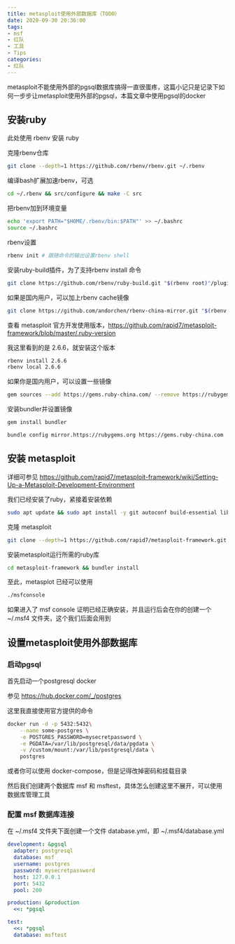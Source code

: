 ```yaml
---
title: metasploit使用外部数据库（TODO）
date: 2020-09-30 20:36:00
tags:
- msf
- 红队
- 工具
- Tips
categories:
- 红队
---
```


metasploit不能使用外部的pgsql数据库搞得一直很蛋疼，这篇小记只是记录下如何一步步让metasploit使用外部的pgsql，本篇文章中使用pgsql的docker

<!--more-->


## 安装ruby

此处使用 rbenv 安装 ruby

克隆rbenv仓库
```bash
git clone --depth=1 https://github.com/rbenv/rbenv.git ~/.rbenv
```

编译bash扩展加速rbenv，可选

```bash
cd ~/.rbenv && src/configure && make -C src
```

把rbenv加到环境变量

```bash
echo 'export PATH="$HOME/.rbenv/bin:$PATH"' >> ~/.bashrc
source ~/.bashrc
```

rbenv设置

```bash
rbenv init # 跟随命令的输出设置rbenv shell
```

安装ruby-build插件，为了支持rbenv install 命令

```bash
git clone https://github.com/rbenv/ruby-build.git "$(rbenv root)"/plugins/ruby-build
```

如果是国内用户，可以加上rbenv cache镜像

```bash
git clone https://github.com/andorchen/rbenv-china-mirror.git "$(rbenv root)"/plugins/rbenv-china-mirror
```

查看 metasploit 官方开发使用版本，https://github.com/rapid7/metasploit-framework/blob/master/.ruby-version

我这里看到的是 2.6.6，就安装这个版本

```bash
rbenv install 2.6.6
rbenv local 2.6.6
```

如果你是国内用户，可以设置一些镜像


```bash
gem sources --add https://gems.ruby-china.com/ --remove https://rubygems.org/
```

安装bundler并设置镜像

```bash
gem install bundler

bundle config mirror.https://rubygems.org https://gems.ruby-china.com
```

## 安装 metasploit

详细可参见 https://github.com/rapid7/metasploit-framework/wiki/Setting-Up-a-Metasploit-Development-Environment

我们已经安装了ruby，紧接着安装依赖

```bash
sudo apt update && sudo apt install -y git autoconf build-essential libpcap-dev libpq-dev zlib1g-dev libsqlite3-dev
```

克隆 metasploit

```bash
git clone --depth=1 https://github.com/rapid7/metasploit-framework.git
```

安装metasploit运行所需的ruby库

```bash
cd metasploit-framework && bundler install
```

至此，metasplot 已经可以使用

```bash
./msfconsole
```

如果进入了 msf console 证明已经正确安装，并且运行后会在你的创建一个 ~/.msf4 文件夹，这个我们后面会用到


## 设置metasploit使用外部数据库

### 启动pgsql

首先启动一个postgresql docker

参见 https://hub.docker.com/_/postgres

这里我直接使用官方提供的命令

```bash
docker run -d -p 5432:5432\
    --name some-postgres \
    -e POSTGRES_PASSWORD=mysecretpassword \
    -e PGDATA=/var/lib/postgresql/data/pgdata \
    -v /custom/mount:/var/lib/postgresql/data \
    postgres
```

或者你可以使用 docker-compose，但是记得改掉密码和挂载目录

然后我们创建两个数据库 msf 和 msftest，具体怎么创建这里不展开，可以使用数据库管理工具

### 配置 msf 数据库连接

在 ~/.msf4 文件夹下面创建一个文件 database.yml，即 ~/.msf4/database.yml

```yaml
development: &pgsql
  adapter: postgresql
  database: msf
  username: postgres
  password: mysecretpassword
  host: 127.0.0.1
  port: 5432
  pool: 200

production: &production
  <<: *pgsql

test:
  <<: *pgsql
  database: msftest
```
